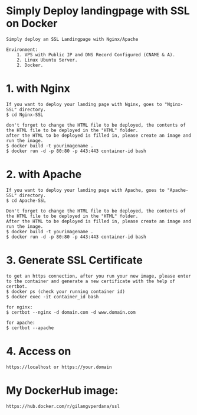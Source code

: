 # Simply Deploy landingpage with SSL on Docker
    Simply deploy an SSL Landingpage with Nginx/Apache
```Environment:
Environment:
    1. VPS with Public IP and DNS Record Configured (CNAME & A).
    2. Linux Ubuntu Server.
    2. Docker.
```

# 1. with Nginx
```
If you want to deploy your landing page with Nginx, goes to "Nginx-SSL" directory.
$ cd Nginx-SSL

don't forget to change the HTML file to be deployed, the contents of the HTML file to be deployed in the "HTML" folder.
after the HTML to be deployed is filled in, please create an image and run the image.
$ docker build -t yourimagename .
$ docker run -d -p 80:80 -p 443:443 container-id bash
```

# 2. with Apache
```
If you want to deploy your landing page with Apache, goes to "Apache-SSL" directory.
$ cd Apache-SSL

Don't forget to change the HTML file to be deployed, the contents of the HTML file to be deployed in the "HTML" folder.
After the HTML to be deployed is filled in, please create an image and run the image.
$ docker build -t yourimagename .
$ docker run -d -p 80:80 -p 443:443 container-id bash
```

# 3. Generate SSL Certificate
```
to get an https connection, after you run your new image, please enter to the container and generate a new certificate with the help of certbot.
$ docker ps (check your running container id)
$ docker exec -it container_id bash

for nginx:
$ certbot --nginx -d domain.com -d www.domain.com

for apache:
$ certbot --apache
```

# 4. Access on
```
https://localhost or https://your.domain
```

# My DockerHub image:
```
https://hub.docker.com/r/gilangvperdana/ssl
```
